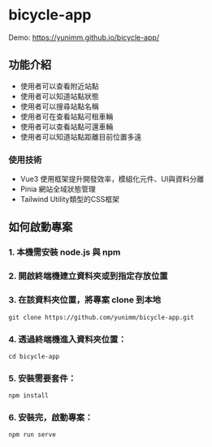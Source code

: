 # bicycle-app
Demo: https://yunimm.github.io/bicycle-app/
## 功能介紹
- 使用者可以查看附近站點
- 使用者可以知道站點狀態
- 使用者可以搜尋站點名稱
- 使用者可在查看站點可租車輛
- 使用者可以查看站點可還車輛
- 使用者可以知道站點距離目前位置多遠
### 使用技術
- Vue3 使用框架提升開發效率，模組化元件、UI與資料分離
- Pinia 網站全域狀態管理
- Tailwind Utility類型的CSS框架
## 如何啟動專案
### 1. 本機需安裝 node.js 與 npm
### 2. 開啟終端機建立資料夾或到指定存放位置
### 3. 在該資料夾位置，將專案 clone 到本地
```
git clone https://github.com/yunimm/bicycle-app.git
```
### 4. 透過終端機進入資料夾位置：
```
cd bicycle-app
```
### 5. 安裝需要套件：
```
npm install
```

### 6. 安裝完，啟動專案：
```
npm run serve
